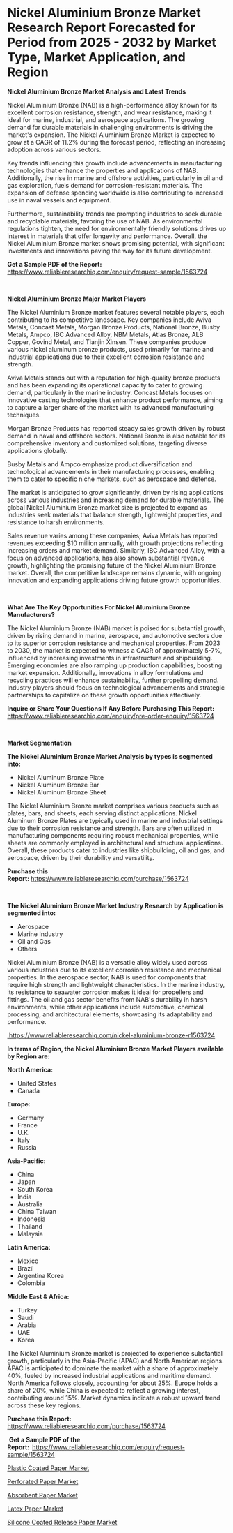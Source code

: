<p><h1>Nickel Aluminium Bronze Market Research Report Forecasted for Period from 2025 -  2032 by Market Type, Market Application, and Region</h1></p><p><strong>Nickel Aluminium Bronze Market Analysis and Latest Trends</strong></p>
<p><p>Nickel Aluminium Bronze (NAB) is a high-performance alloy known for its excellent corrosion resistance, strength, and wear resistance, making it ideal for marine, industrial, and aerospace applications. The growing demand for durable materials in challenging environments is driving the market's expansion. The Nickel Aluminium Bronze Market is expected to grow at a CAGR of 11.2% during the forecast period, reflecting an increasing adoption across various sectors.</p><p>Key trends influencing this growth include advancements in manufacturing technologies that enhance the properties and applications of NAB. Additionally, the rise in marine and offshore activities, particularly in oil and gas exploration, fuels demand for corrosion-resistant materials. The expansion of defense spending worldwide is also contributing to increased use in naval vessels and equipment.</p><p>Furthermore, sustainability trends are prompting industries to seek durable and recyclable materials, favoring the use of NAB. As environmental regulations tighten, the need for environmentally friendly solutions drives up interest in materials that offer longevity and performance. Overall, the Nickel Aluminium Bronze market shows promising potential, with significant investments and innovations paving the way for its future development.</p></p>
<p><strong>Get a Sample PDF of the Report:&nbsp;</strong> <a href="https://www.reliableresearchiq.com/enquiry/request-sample/1563724?utm_campaign=2214&utm_medium=2&utm_source=Github&utm_content=ia&utm_term=30012025&utm_id=nickel-aluminium-bronze">https://www.reliableresearchiq.com/enquiry/request-sample/1563724</a></p>
<p>&nbsp;</p>
<p><strong>Nickel Aluminium Bronze Major Market Players</strong></p>
<p><p>The Nickel Aluminium Bronze market features several notable players, each contributing to its competitive landscape. Key companies include Aviva Metals, Concast Metals, Morgan Bronze Products, National Bronze, Busby Metals, Ampco, IBC Advanced Alloy, NBM Metals, Atlas Bronze, ALB Copper, Govind Metal, and Tianjin Xinsen. These companies produce various nickel aluminum bronze products, used primarily for marine and industrial applications due to their excellent corrosion resistance and strength.</p><p>Aviva Metals stands out with a reputation for high-quality bronze products and has been expanding its operational capacity to cater to growing demand, particularly in the marine industry. Concast Metals focuses on innovative casting technologies that enhance product performance, aiming to capture a larger share of the market with its advanced manufacturing techniques.</p><p>Morgan Bronze Products has reported steady sales growth driven by robust demand in naval and offshore sectors. National Bronze is also notable for its comprehensive inventory and customized solutions, targeting diverse applications globally.</p><p>Busby Metals and Ampco emphasize product diversification and technological advancements in their manufacturing processes, enabling them to cater to specific niche markets, such as aerospace and defense.</p><p>The market is anticipated to grow significantly, driven by rising applications across various industries and increasing demand for durable materials. The global Nickel Aluminium Bronze market size is projected to expand as industries seek materials that balance strength, lightweight properties, and resistance to harsh environments.</p><p>Sales revenue varies among these companies; Aviva Metals has reported revenues exceeding $10 million annually, with growth projections reflecting increasing orders and market demand. Similarly, IBC Advanced Alloy, with a focus on advanced applications, has also shown substantial revenue growth, highlighting the promising future of the Nickel Aluminium Bronze market. Overall, the competitive landscape remains dynamic, with ongoing innovation and expanding applications driving future growth opportunities.</p></p>
<p>&nbsp;</p>
<p><strong>What Are The Key Opportunities For Nickel Aluminium Bronze Manufacturers?</strong></p>
<p><p>The Nickel Aluminium Bronze (NAB) market is poised for substantial growth, driven by rising demand in marine, aerospace, and automotive sectors due to its superior corrosion resistance and mechanical properties. From 2023 to 2030, the market is expected to witness a CAGR of approximately 5-7%, influenced by increasing investments in infrastructure and shipbuilding. Emerging economies are also ramping up production capabilities, boosting market expansion. Additionally, innovations in alloy formulations and recycling practices will enhance sustainability, further propelling demand. Industry players should focus on technological advancements and strategic partnerships to capitalize on these growth opportunities effectively.</p></p>
<p><strong>Inquire or Share Your Questions If Any Before Purchasing This Report:</strong> <a href="https://www.reliableresearchiq.com/enquiry/pre-order-enquiry/1563724?utm_campaign=2214&utm_medium=2&utm_source=Github&utm_content=ia&utm_term=30012025&utm_id=nickel-aluminium-bronze">https://www.reliableresearchiq.com/enquiry/pre-order-enquiry/1563724</a></p>
<p>&nbsp;</p>
<p><strong>Market Segmentation</strong></p>
<p><strong>The Nickel Aluminium Bronze Market Analysis by types is segmented into:</strong></p>
<p><ul><li>Nickel Aluminum Bronze Plate</li><li>Nickel Aluminum Bronze Bar</li><li>Nickel Aluminum Bronze Sheet</li></ul></p>
<p><p>The Nickel Aluminium Bronze market comprises various products such as plates, bars, and sheets, each serving distinct applications. Nickel Aluminum Bronze Plates are typically used in marine and industrial settings due to their corrosion resistance and strength. Bars are often utilized in manufacturing components requiring robust mechanical properties, while sheets are commonly employed in architectural and structural applications. Overall, these products cater to industries like shipbuilding, oil and gas, and aerospace, driven by their durability and versatility.</p></p>
<p><strong>Purchase this Report:&nbsp;</strong><a href="https://www.reliableresearchiq.com/purchase/1563724?utm_campaign=2214&utm_medium=2&utm_source=Github&utm_content=ia&utm_term=30012025&utm_id=nickel-aluminium-bronze">https://www.reliableresearchiq.com/purchase/1563724</a></p>
<p>&nbsp;</p>
<p><strong>The Nickel Aluminium Bronze Market Industry Research by Application is segmented into:</strong></p>
<p><ul><li>Aerospace</li><li>Marine Industry</li><li>Oil and Gas</li><li>Others</li></ul></p>
<p><p>Nickel Aluminium Bronze (NAB) is a versatile alloy widely used across various industries due to its excellent corrosion resistance and mechanical properties. In the aerospace sector, NAB is used for components that require high strength and lightweight characteristics. In the marine industry, its resistance to seawater corrosion makes it ideal for propellers and fittings. The oil and gas sector benefits from NAB's durability in harsh environments, while other applications include automotive, chemical processing, and architectural elements, showcasing its adaptability and performance.</p></p>
<p><a href="https://www.reliableresearchiq.com/nickel-aluminium-bronze-r1563724?utm_campaign=2214&utm_medium=2&utm_source=Github&utm_content=ia&utm_term=30012025&utm_id=nickel-aluminium-bronze">&nbsp;https://www.reliableresearchiq.com/nickel-aluminium-bronze-r1563724</a></p>
<p><strong>In terms of Region, the Nickel Aluminium Bronze Market Players available by Region are:</strong></p>
<p>
    <p> <strong> North America: </strong>
        <ul>
            <li>United States</li>
            <li>Canada</li>
        </ul>
        </p> 
    <p> <strong> Europe: </strong>
        <ul>
            <li>Germany</li>
            <li>France</li>
            <li>U.K.</li>
            <li>Italy</li>
            <li>Russia</li>
        </ul>
        </p> 
    <p> <strong> Asia-Pacific: </strong>
        <ul>
            <li>China</li>
            <li>Japan</li>
            <li>South Korea</li>
            <li>India</li>
            <li>Australia</li>
            <li>China Taiwan</li>
            <li>Indonesia</li>
            <li>Thailand</li>
            <li>Malaysia</li>
        </ul>
        </p> 
    <p> <strong> Latin America: </strong>
        <ul>
            <li>Mexico</li>
            <li>Brazil</li>
            <li>Argentina Korea</li>
            <li>Colombia</li>
        </ul>
        </p> 
    <p> <strong> Middle East & Africa: </strong>
        <ul>
            <li>Turkey</li>
            <li>Saudi</li>
            <li>Arabia</li>
            <li>UAE</li>
            <li>Korea</li>
        </ul>
    </p>
    </p>
<p><p>The Nickel Aluminium Bronze market is projected to experience substantial growth, particularly in the Asia-Pacific (APAC) and North American regions. APAC is anticipated to dominate the market with a share of approximately 40%, fueled by increased industrial applications and maritime demand. North America follows closely, accounting for about 25%. Europe holds a share of 20%, while China is expected to reflect a growing interest, contributing around 15%. Market dynamics indicate a robust upward trend across these key regions.</p></p>
<p><strong>Purchase this Report: </strong><a href="https://www.reliableresearchiq.com/purchase/1563724?utm_campaign=2214&utm_medium=2&utm_source=Github&utm_content=ia&utm_term=30012025&utm_id=nickel-aluminium-bronze">https://www.reliableresearchiq.com/purchase/1563724</a></p>
<p>&nbsp;<strong>Get a Sample PDF of the Report:&nbsp;&nbsp;</strong><a href="https://www.reliableresearchiq.com/enquiry/request-sample/1563724?utm_campaign=2214&utm_medium=2&utm_source=Github&utm_content=ia&utm_term=30012025&utm_id=nickel-aluminium-bronze">https://www.reliableresearchiq.com/enquiry/request-sample/1563724</a></p>
<p><strong></strong></p>
<p><p><a href="https://github.com/zanoligarav/Market-Research-Report-List-1/blob/main/plastic-coated-paper-market.md?utm_campaign=2214&utm_medium=2&utm_source=Github&utm_content=ia&utm_term=30012025&utm_id=nickel-aluminium-bronze">Plastic Coated Paper Market</a></p><p><a href="https://github.com/curinbucan9/Market-Research-Report-List-1/blob/main/perforated-paper-market.md?utm_campaign=2214&utm_medium=2&utm_source=Github&utm_content=ia&utm_term=30012025&utm_id=nickel-aluminium-bronze">Perforated Paper Market</a></p><p><a href="https://github.com/laajzervo/Market-Research-Report-List-1/blob/main/absorbent-paper-market.md?utm_campaign=2214&utm_medium=2&utm_source=Github&utm_content=ia&utm_term=30012025&utm_id=nickel-aluminium-bronze">Absorbent Paper Market</a></p><p><a href="https://github.com/boitafbg/Market-Research-Report-List-1/blob/main/latex-paper-market.md?utm_campaign=2214&utm_medium=2&utm_source=Github&utm_content=ia&utm_term=30012025&utm_id=nickel-aluminium-bronze">Latex Paper Market</a></p><p><a href="https://github.com/qetelosooya/Market-Research-Report-List-1/blob/main/silicone-coated-release-paper-market.md?utm_campaign=2214&utm_medium=2&utm_source=Github&utm_content=ia&utm_term=30012025&utm_id=nickel-aluminium-bronze">Silicone Coated Release Paper Market</a></p></p>